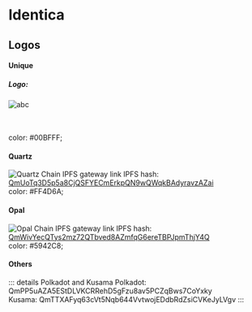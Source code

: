 # Identica

## Logos

#### Unique


##### Logo:
<a :href="data.unique.link" target="_blank">
  <img :src="data.unique.link" alt="abc"/>
</a>
<br/>
<CopyButton :data="data.unique.link" text="Copy IPFS link"/><br/>
<CopyButton :data="data.unique.ipfsPin" text="Copy IPFS pin"/><br/>

color: #00BFFF;

#### Quartz

![Quartz Chain IPFS gateway link](https://ipfs.unique.network/ipfs/QmUoTq3D5p5a8CjQSFYECmErkpQN9wQWqkBAdyravzAZai)
IPFS hash: [QmUoTq3D5p5a8CjQSFYECmErkpQN9wQWqkBAdyravzAZai](ipfs://bafybeidaasadjytfaj4e6ic3ca6fc4tbdn7kmrqa6u7hzc7ieejzhy6o7m/)<br/>
color: #FF4D6A;

#### Opal

![Opal Chain IPFS gateway link](https://ipfs.unique.network/ipfs/QmWivYecQTys2mz72QTbved8AZmfqG6ereTBPJpmThjY4Q)
IPFS hash: [QmWivYecQTys2mz72QTbved8AZmfqG6ereTBPJpmThjY4Q](ipfs://bafybeid4sixbvy4tsdnd4i43endv74z7kftzmnikqm4bmq4kcsdzo6cu6e/)<br/>
color: #5942C8;

#### Others

::: details Polkadot and Kusama
Polkadot: QmPP5uAZA5EStDLVKCRRehD5gFzu8av5PCZqBws7CoYxky<br/>
Kusama: QmTTXAFyq63cVt5Nqb644VvtwojEDdbRdZsiCVKeJyLVgv
:::

<script setup>
const data = {
  unique: {
    ipfsPin: 'QmPCqY7Lmxerm8cLKmB18kT1RxkwnpasPVksA8XLhViVT7',
    color: '#00BFFF'
  },
  quartz: {
    ipfsPin: 'QmUoTq3D5p5a8CjQSFYECmErkpQN9wQWqkBAdyravzAZai',
    color: '#FF4D6A'
  },
  opal: {
    ipfsPin: 'QmWivYecQTys2mz72QTbved8AZmfqG6ereTBPJpmThjY4Q',
    color: '#5942C8'
  },
  polkadot: {
    ipfsPin: 'QmPP5uAZA5EStDLVKCRRehD5gFzu8av5PCZqBws7CoYxky',
    color: '#000000'
  },
  kusama: {
    ipfsPin: 'QmTTXAFyq63cVt5Nqb644VvtwojEDdbRdZsiCVKeJyLVgv',
    color: '#E6007A'
  },
};

for (let elem in data) {
  data[elem].link = `https://ipfs.unique.network/ipfs/${data[elem].ipfsPin}`
}

</script>